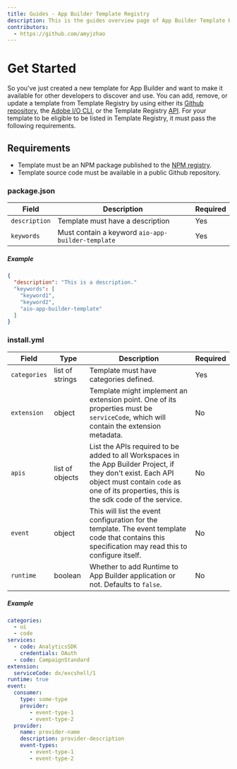 ```yaml
---
title: Guides - App Builder Template Registry
description: This is the guides overview page of App Builder Template Registry
contributors:
  - https://github.com/amyjzhao
---
```

# Get Started

So you've just created a new template for App Builder and want to make it available for other developers to discover and use. You can add, remove, or update a template from Template Registry by using either its [Github repository](/guides/github/index.md), the [Adobe I/O CLI](/guides/cli/index.md), or the Template Registry [API](/guides/api/index.md). For your template to be eligible to be listed in Template Registry, it must pass the following requirements.

## Requirements

- Template must be an NPM package published to the [NPM registry](https://npmjs.com/). 
- Template source code must be available in a public Github repository. 

### package.json

| Field         | Description                                       | Required           |
| ------------- | ------------------------------------------------- | ------------------ |
| `description` | Template must have a description                  | Yes |
| `keywords`    | Must contain a keyword `aio-app-builder-template` | Yes |

##### Example

```json
{
  "description": "This is a description."
  "keywords": [
    "keyword1",
    "keyword2",
    "aio-app-builder-template"
  ]
}
```

### install.yml

| Field        | Type | Description                                                                                                                    | Required           |
| ------------ | ------------ | ------------------------------------------------------------------------------------------------------------------------------ | ------------------ |
| `categories` | list of strings | Template must have categories defined.                                                                                          | Yes |
| `extension`  | object | Template might implement an extension point. One of its properties must be `serviceCode`, which will contain the extension metadata. | No |
| `apis`   | list of objects | List the APIs required to be added to all Workspaces in the App Builder Project, if they don't exist. Each API object must contain `code` as one of its properties, this is the sdk code of the service. | No |
| `event`   | object | This will list the event configuration for the template. The event template code that contains this specification may read this to configure itself. | No |
| `runtime`   | boolean | Whether to add Runtime to App Builder application or not. Defaults to `false`. | No |

##### Example 

```yaml
categories:
  - ui
  - code
services:
  - code: AnalyticsSDK
    credentials: OAuth
  - code: CampaignStandard
extension:
  serviceCode: dx/excshell/1
runtime: true
event:
  consumer:
    type: some-type
    provider:
       - event-type-1
       - event-type-2
  provider:
    name: provider-name
    description: provider-description
    event-types:
       - event-type-1
       - event-type-2
```

